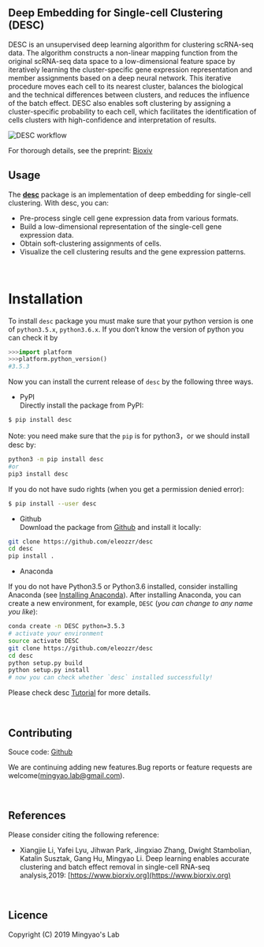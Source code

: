 
## Deep Embedding for Single-cell Clustering (DESC)

DESC is an unsupervised deep learning algorithm for clustering scRNA-seq data. The algorithm constructs a non-linear mapping function from the original scRNA-seq data space to a low-dimensional feature space by iteratively learning the cluster-specific gene expression representation and member assignments based on a deep neural network. This iterative procedure moves each cell to its nearest cluster, balances the biological and the technical differences between clusters, and reduces the influence of the batch effect. DESC also enables soft clustering by assigning a cluster-specific probability to each cell, which facilitates the identification of cells clusters with high-confidence and interpretation of results. 

![DESC workflow](docs/assets/images/desc_workflow.png)

For thorough details, see the preprint: [Bioxiv](https://www.biorxiv.org)
<br>

## Usage

The [**desc**](https://github.com/eleozzr/desc) package is an implementation of deep embedding for single-cell clustering. With desc, you can:

- Pre-process single cell gene expression data from various formats.
- Build a low-dimensional representation of the single-cell gene expression data.
- Obtain soft-clustering assignments of cells.
- Visualize the cell clustering results and  the  gene expression patterns.
<br>

# Installation
To install  `desc` package you must make sure that your python version is one of `python3.5.x`, `python3.6.x`. If you don’t know the version of python you can check it by 

```python
>>>import platform
>>>platform.python_version()
#3.5.3
```
Now you can install the current release of `desc` by the following three ways.

* PyPI  
Directly install the package from PyPI:

```bash
$ pip install desc
```
Note: you need make sure that the `pip` is for python3，or we should install desc by:
```bash 
python3 -m pip install desc 
#or
pip3 install desc
```

If you do not have sudo rights (when you get a permission denied error): 

```bash
$ pip install --user desc
```

* Github  
Download the package from [Github](https://github.com/eleozzr/desc) and install it locally:

```bash
git clone https://github.com/eleozzr/desc
cd desc
pip install .
```

* Anaconda

If you do not have  Python3.5 or Python3.6 installed, consider installing Anaconda  (see [Installing Anaconda](https://docs.anaconda.com/anaconda/install/)). After installing Anaconda, you can create a new environment, for example, `DESC` (*you can change to any name you like*):

```bash
conda create -n DESC python=3.5.3
# activate your environment 
source activate DESC 
git clone https://github.com/eleozzr/desc
cd desc
python setup.py build
python setup.py install
# now you can check whether `desc` installed successfully!
```

Please check desc [Tutorial](https://eleozzr.github.io/desc/tutorial.html) for more details.

<br>

## Contributing

Souce code: [Github](https://github.com/eleozzr/desc)  

We are continuing adding new features.Bug reports or feature requests are welcome([mingyao.lab@gmail.com](mailto:mingyao.lab@gmail.com)).

<br>

## References

Please consider citing the following reference:

- Xiangjie Li, Yafei Lyu, Jihwan Park, Jingxiao Zhang, Dwight Stambolian, Katalin Susztak, Gang Hu, Mingyao Li. Deep learning enables accurate clustering and batch effect removal in single-cell RNA-seq analysis,2019: [https://www.biorxiv.org](https://www.biorxiv.org)
<br>

## Licence

Copyright (C) 2019 Mingyao's Lab